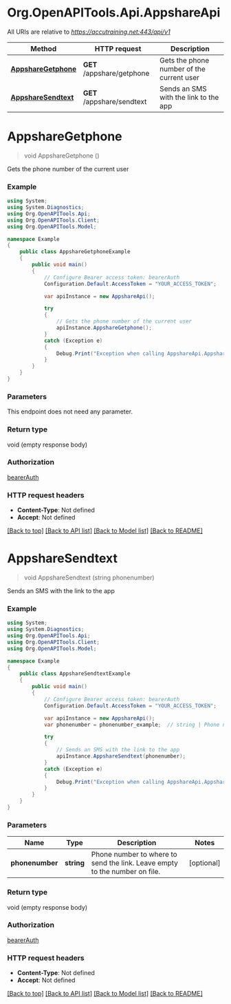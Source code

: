 # Org.OpenAPITools.Api.AppshareApi

All URIs are relative to *https://accutraining.net:443/api/v1*

Method | HTTP request | Description
------------- | ------------- | -------------
[**AppshareGetphone**](AppshareApi.md#appsharegetphone) | **GET** /appshare/getphone | Gets the phone number of the current user
[**AppshareSendtext**](AppshareApi.md#appsharesendtext) | **GET** /appshare/sendtext | Sends an SMS with the link to the app


<a name="appsharegetphone"></a>
# **AppshareGetphone**
> void AppshareGetphone ()

Gets the phone number of the current user

### Example
```csharp
using System;
using System.Diagnostics;
using Org.OpenAPITools.Api;
using Org.OpenAPITools.Client;
using Org.OpenAPITools.Model;

namespace Example
{
    public class AppshareGetphoneExample
    {
        public void main()
        {
            // Configure Bearer access token: bearerAuth
            Configuration.Default.AccessToken = "YOUR_ACCESS_TOKEN";

            var apiInstance = new AppshareApi();

            try
            {
                // Gets the phone number of the current user
                apiInstance.AppshareGetphone();
            }
            catch (Exception e)
            {
                Debug.Print("Exception when calling AppshareApi.AppshareGetphone: " + e.Message );
            }
        }
    }
}
```

### Parameters
This endpoint does not need any parameter.

### Return type

void (empty response body)

### Authorization

[bearerAuth](../README.md#bearerAuth)

### HTTP request headers

 - **Content-Type**: Not defined
 - **Accept**: Not defined

[[Back to top]](#) [[Back to API list]](../README.md#documentation-for-api-endpoints) [[Back to Model list]](../README.md#documentation-for-models) [[Back to README]](../README.md)

<a name="appsharesendtext"></a>
# **AppshareSendtext**
> void AppshareSendtext (string phonenumber)

Sends an SMS with the link to the app

### Example
```csharp
using System;
using System.Diagnostics;
using Org.OpenAPITools.Api;
using Org.OpenAPITools.Client;
using Org.OpenAPITools.Model;

namespace Example
{
    public class AppshareSendtextExample
    {
        public void main()
        {
            // Configure Bearer access token: bearerAuth
            Configuration.Default.AccessToken = "YOUR_ACCESS_TOKEN";

            var apiInstance = new AppshareApi();
            var phonenumber = phonenumber_example;  // string | Phone number to where to send the link. Leave empty to the number on file. (optional) 

            try
            {
                // Sends an SMS with the link to the app
                apiInstance.AppshareSendtext(phonenumber);
            }
            catch (Exception e)
            {
                Debug.Print("Exception when calling AppshareApi.AppshareSendtext: " + e.Message );
            }
        }
    }
}
```

### Parameters

Name | Type | Description  | Notes
------------- | ------------- | ------------- | -------------
 **phonenumber** | **string**| Phone number to where to send the link. Leave empty to the number on file. | [optional] 

### Return type

void (empty response body)

### Authorization

[bearerAuth](../README.md#bearerAuth)

### HTTP request headers

 - **Content-Type**: Not defined
 - **Accept**: Not defined

[[Back to top]](#) [[Back to API list]](../README.md#documentation-for-api-endpoints) [[Back to Model list]](../README.md#documentation-for-models) [[Back to README]](../README.md)

